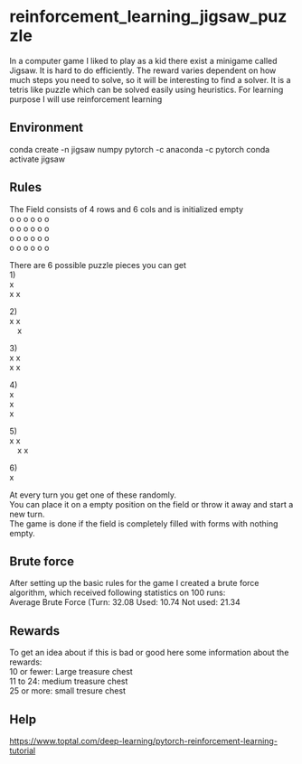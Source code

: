 # reinforcement_learning_jigsaw_puzzle
In a computer game I liked to play as a kid there exist a minigame called Jigsaw. It is hard to do efficiently. The reward varies dependent on how much steps you need to solve, so it will be interesting to find a solver. It is a tetris like puzzle which can be solved easily using heuristics. For learning purpose I will use reinforcement learning

## Environment
conda create -n jigsaw numpy pytorch -c anaconda -c pytorch
conda activate jigsaw

## Rules
The Field consists of 4 rows and 6 cols and is initialized empty<br>
o o o o o o<br>
o o o o o o<br>
o o o o o o<br>
o o o o o o<br>

There are 6 possible puzzle pieces you can get<br>
1)<br>
x<br>
x x<br>

2)<br>
x x<br>
&ensp;&ensp;x<br>

3)<br>
x x<br>
x x<br>

4)<br>
x<br>
x<br>
x<br>

5)<br>
x x<br>
&ensp;&ensp;x x<br>

6)<br>
x<br>

At every turn you get one of these randomly.<br>
You can place it on a empty position on the field or throw it away and start a new turn.<br>
The game is done if the field is completely filled with forms with nothing empty.<br>


## Brute force
After setting up the basic rules for the game I created a brute force algorithm, which received following statistics on 100 runs:<br>
Average Brute Force (Turn: 32.08 Used: 10.74 Not used: 21.34

## Rewards
To get an idea about if this is bad or good here some information about the rewards:<br>
10 or fewer: Large treasure chest<br>
11 to 24: medium treasure chest<br>
25 or more: small tresure chest<br>

## Help
https://www.toptal.com/deep-learning/pytorch-reinforcement-learning-tutorial